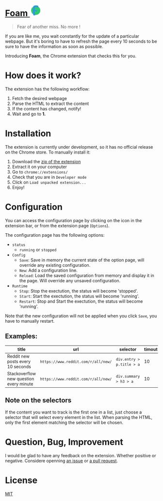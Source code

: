 # [Foam ![foam icon](./icons/icon38.png)](https://github.com/nobe4/foam)

> Fear of another miss.
> No more !

If you are like me, you wait constantly for the update of a particular webpage.
But it's boring to have to refresh the page every 10 seconds to be sure to have
the information as soon as possible.

Introducing **Foam**, the Chrome extension that checks this for you.

# How does it work?

The extension has the following workflow:

1. Fetch the desired webpage
2. Parse the HTML to extract the content
3. If the content has changed, notify!
4. Wait and go to **1.**

# Installation

The extension is currently under development, so it has no official release on
the Chrome store. To manually install it:

1. Download the [zip of the extension](https://github.com/nobe4/foam)
2. Extract it on your computer
3. Go to `chrome://extensions/`
4. Check that you are in `Developer mode`
5. Click on `Load unpacked extension...`
6. Enjoy!

# Configuration

You can access the configuration page by clicking on the icon in the extension
bar, or from the extension page (`Options`).

The configuration page has the following options:

- `status`
  - `running` or `stopped`
- `Config`
  - `Save`: Save in memory the current state of the option page, will override
  any existing configuration.
  - `New`: Add a configuration line.
  - `Reload`: Load the saved configuration from memory and display it in the
  page. Will override any unsaved configuration.
- `Runtime`
  - `Stop`: Stop the exectution, the status will become 'stopped'.
  - `Start`: Start the exectution, the status will become 'running'.
  - `Restart`: Stop and Start the exectution, the status will become 'running'.

Note that the new configuration will not be applied when you click `Save`, you
have to manually restart.

## Examples:

| title | url | selector | timout |
| -- | -- | -- | -- |
| Reddit new posts every 10 seconds| `https://www.reddit.com/r/all/new/`| `div.entry > p.title > a` | 10 |
| Stackoverflow new question every minute| `https://www.reddit.com/r/all/new/`| `div.summary > h3 > a` | 10 |

## Note on the selectors

If the content you want to track is the first one in a list, just choose a
selector that will select every element in the list. When parsing the HTML,
only the first element matching the selector will be chosen.

# Question, Bug, Improvement

I would be glad to have any feedback on the extension. Whether positive or
negative. Considere openning [an issue](https://github.com/nobe4/foam) or [a
pull request](https://github.com/nobe4/foam).

# License

[MIT](https://github.com/nobe4/foam/blob/master/LICENSE)
